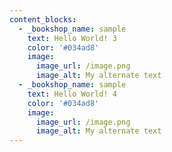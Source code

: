 ```yaml
---
content_blocks:
  - _bookshop_name: sample
    text: Hello World! 3
    color: '#034ad8'
    image:
      image_url: /image.png
      image_alt: My alternate text
  - _bookshop_name: sample
    text: Hello World! 4
    color: '#034ad8'
    image:
      image_url: /image.png
      image_alt: My alternate text
---
```

